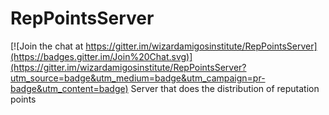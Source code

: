 # RepPointsServer

[![Join the chat at https://gitter.im/wizardamigosinstitute/RepPointsServer](https://badges.gitter.im/Join%20Chat.svg)](https://gitter.im/wizardamigosinstitute/RepPointsServer?utm_source=badge&utm_medium=badge&utm_campaign=pr-badge&utm_content=badge)
Server that does the distribution of reputation points
